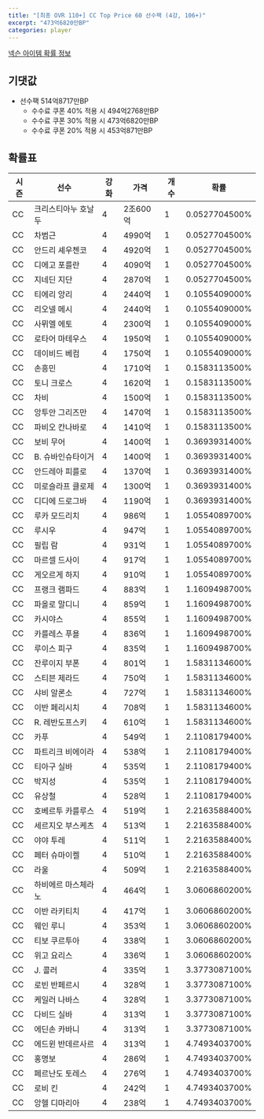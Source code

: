 ```yaml
---
title: "[최종 OVR 110+] CC Top Price 60 선수팩 (4강, 106+)"
excerpt: "473억6820만BP"
categories: player
---
```

[넥슨 아이템 확률 정보](http://iteminfo.nexon.com/probability/fo4?sn=7341)

## 기댓값
- 선수팩 514억8717만BP
  - 수수료 쿠폰 40% 적용 시 494억2768만BP
  - 수수료 쿠폰 30% 적용 시 473억6820만BP
  - 수수료 쿠폰 20% 적용 시 453억871만BP


## 확률표

|시즌|선수|강화|가격|개수|확률|
|---|---|---|---|---|---|
|CC|크리스티아누 호날두|4|2조600억|1|0.0527704500%|
|CC|차범근|4|4990억|1|0.0527704500%|
|CC|안드리 셰우첸코|4|4920억|1|0.0527704500%|
|CC|디에고 포를란|4|4090억|1|0.0527704500%|
|CC|지네딘 지단|4|2870억|1|0.0527704500%|
|CC|티에리 앙리|4|2440억|1|0.1055409000%|
|CC|리오넬 메시|4|2440억|1|0.1055409000%|
|CC|사뮈엘 에토|4|2300억|1|0.1055409000%|
|CC|로타어 마테우스|4|1950억|1|0.1055409000%|
|CC|데이비드 베컴|4|1750억|1|0.1055409000%|
|CC|손흥민|4|1710억|1|0.1583113500%|
|CC|토니 크로스|4|1620억|1|0.1583113500%|
|CC|차비|4|1500억|1|0.1583113500%|
|CC|앙투안 그리즈만|4|1470억|1|0.1583113500%|
|CC|파비오 칸나바로|4|1410억|1|0.1583113500%|
|CC|보비 무어|4|1400억|1|0.3693931400%|
|CC|B. 슈바인슈타이거|4|1400억|1|0.3693931400%|
|CC|안드레아 피를로|4|1370억|1|0.3693931400%|
|CC|미로슬라프 클로제|4|1300억|1|0.3693931400%|
|CC|디디에 드로그바|4|1190억|1|0.3693931400%|
|CC|루카 모드리치|4|986억|1|1.0554089700%|
|CC|루시우|4|947억|1|1.0554089700%|
|CC|필립 람|4|931억|1|1.0554089700%|
|CC|마르셀 드사이|4|917억|1|1.0554089700%|
|CC|게오르게 하지|4|910억|1|1.0554089700%|
|CC|프랭크 램파드|4|883억|1|1.1609498700%|
|CC|파올로 말디니|4|859억|1|1.1609498700%|
|CC|카시야스|4|855억|1|1.1609498700%|
|CC|카를레스 푸욜|4|836억|1|1.1609498700%|
|CC|루이스 피구|4|835억|1|1.1609498700%|
|CC|잔루이지 부폰|4|801억|1|1.5831134600%|
|CC|스티븐 제라드|4|750억|1|1.5831134600%|
|CC|샤비 알론소|4|727억|1|1.5831134600%|
|CC|이반 페리시치|4|708억|1|1.5831134600%|
|CC|R. 레반도프스키|4|610억|1|1.5831134600%|
|CC|카푸|4|549억|1|2.1108179400%|
|CC|파트리크 비에이라|4|538억|1|2.1108179400%|
|CC|티아구 실바|4|535억|1|2.1108179400%|
|CC|박지성|4|535억|1|2.1108179400%|
|CC|유상철|4|528억|1|2.1108179400%|
|CC|호베르투 카를루스|4|519억|1|2.2163588400%|
|CC|세르지오 부스케츠|4|513억|1|2.2163588400%|
|CC|야야 투레|4|511억|1|2.2163588400%|
|CC|페터 슈마이켈|4|510억|1|2.2163588400%|
|CC|라울|4|509억|1|2.2163588400%|
|CC|하비에르 마스체라노|4|464억|1|3.0606860200%|
|CC|이반 라키티치|4|417억|1|3.0606860200%|
|CC|웨인 루니|4|353억|1|3.0606860200%|
|CC|티보 쿠르투아|4|338억|1|3.0606860200%|
|CC|위고 요리스|4|336억|1|3.0606860200%|
|CC|J. 콜러|4|335억|1|3.3773087100%|
|CC|로빈 반페르시|4|328억|1|3.3773087100%|
|CC|케일러 나바스|4|328억|1|3.3773087100%|
|CC|다비드 실바|4|313억|1|3.3773087100%|
|CC|에딘손 카바니|4|313억|1|3.3773087100%|
|CC|에드윈 반데르사르|4|313억|1|4.7493403700%|
|CC|홍명보|4|286억|1|4.7493403700%|
|CC|페르난도 토레스|4|276억|1|4.7493403700%|
|CC|로비 킨|4|242억|1|4.7493403700%|
|CC|앙헬 디마리아|4|238억|1|4.7493403700%|
